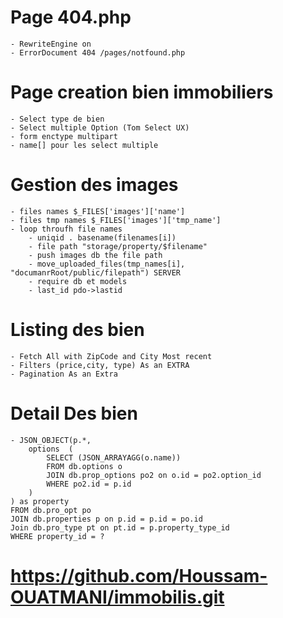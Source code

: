 # Page 404.php
    - RewriteEngine on
    - ErrorDocument 404 /pages/notfound.php

# Page  creation bien immobiliers
    - Select type de bien
    - Select multiple Option (Tom Select UX)
    - form enctype multipart
    - name[] pour les select multiple
# Gestion des images 
    - files names $_FILES['images']['name']
    - files tmp names $_FILES['images']['tmp_name']
    - loop throufh file names
        - uniqid . basename(filenames[i])
        - file path "storage/property/$filename"
        - push images db the file path
        - move_uploaded_files(tmp_names[i], "documanrRoot/public/filepath") SERVER
        - require db et models
        - last_id pdo->lastid

# Listing des bien
    - Fetch All with ZipCode and City Most recent
    - Filters (price,city, type) As an EXTRA
    - Pagination As an Extra

# Detail Des bien
    - JSON_OBJECT(p.*,   
        options  (
            SELECT (JSON_ARRAYAGG(o.name))
            FROM db.options o
            JOIN db.prop_options po2 on o.id = po2.option_id
            WHERE po2.id = p.id
        ) 
    ) as property
    FROM db.pro_opt po
    JOIN db.properties p on p.id = p.id = po.id
    Join db.pro_type pt on pt.id = p.property_type_id
    WHERE property_id = ?


# https://github.com/Houssam-OUATMANI/immobilis.git

